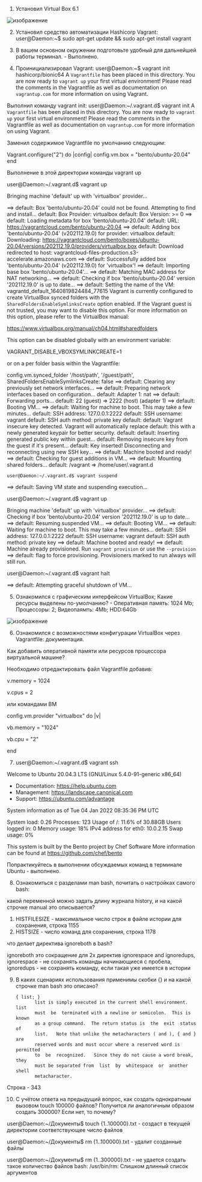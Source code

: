1. Установил Virtual Box 6.1

![изображение](https://user-images.githubusercontent.com/94983313/147611141-2ce7cc40-69e5-41ec-9fd0-b8b3c3d4e8d9.png)

2. Установил средство автоматизации Hashicorp Vagrant: user@Daemon:~$ sudo apt-get update && sudo apt-get install vagrant

3. В вашем основном окружении подготовьте удобный для дальнейшей работы терминал. - Выполнено.

4. Проинициализировал Vagrant: user@Daemon:~$ vagrant init hashicorp/bionic64 A `Vagrantfile` has been placed in this directory. You are now
ready to `vagrant up` your first virtual environment! Please read the comments in the Vagrantfile as well as documentation on `vagrantup.com` for more information on using Vagrant.

Выполнил команду vagrant init: user@Daemon:~/.vagrant.d$ vagrant init 
A `Vagrantfile` has been placed in this directory. You are now ready to `vagrant up` your first virtual environment! Please read
the comments in the Vagrantfile as well as documentation on `vagrantup.com` for more information on using Vagrant.

Заменил содержимое Vagrantfile по умолчанию следующим:

 Vagrant.configure("2") do |config|
 	config.vm.box = "bento/ubuntu-20.04"
 end
 
 Выполнение в этой директории команды vagrant up
 
user@Daemon:~/.vagrant.d$ vagrant up

Bringing machine 'default' up with 'virtualbox' provider...

==> default: Box 'bento/ubuntu-20.04' could not be found. Attempting to find and install...
    default: Box Provider: virtualbox
    default: Box Version: >= 0
==> default: Loading metadata for box 'bento/ubuntu-20.04'
    default: URL: https://vagrantcloud.com/bento/ubuntu-20.04
==> default: Adding box 'bento/ubuntu-20.04' (v202112.19.0) for provider: virtualbox
    default: Downloading: https://vagrantcloud.com/bento/boxes/ubuntu-20.04/versions/202112.19.0/providers/virtualbox.box
    default: Download redirected to host: vagrantcloud-files-production.s3-accelerate.amazonaws.com
==> default: Successfully added box 'bento/ubuntu-20.04' (v202112.19.0) for 'virtualbox'!
==> default: Importing base box 'bento/ubuntu-20.04'...
==> default: Matching MAC address for NAT networking...
==> default: Checking if box 'bento/ubuntu-20.04' version '202112.19.0' is up to date...
==> default: Setting the name of the VM: vagrantd_default_1640819824484_77615
Vagrant is currently configured to create VirtualBox synced folders with
the `SharedFoldersEnableSymlinksCreate` option enabled. If the Vagrant
guest is not trusted, you may want to disable this option. For more
information on this option, please refer to the VirtualBox manual:

  https://www.virtualbox.org/manual/ch04.html#sharedfolders

This option can be disabled globally with an environment variable:

  VAGRANT_DISABLE_VBOXSYMLINKCREATE=1

or on a per folder basis within the Vagrantfile:

  config.vm.synced_folder '/host/path', '/guest/path', SharedFoldersEnableSymlinksCreate: false
==> default: Clearing any previously set network interfaces...
==> default: Preparing network interfaces based on configuration...
    default: Adapter 1: nat
==> default: Forwarding ports...
    default: 22 (guest) => 2222 (host) (adapter 1)
==> default: Booting VM...
==> default: Waiting for machine to boot. This may take a few minutes...
    default: SSH address: 127.0.0.1:2222
    default: SSH username: vagrant
    default: SSH auth method: private key
    default: 
    default: Vagrant insecure key detected. Vagrant will automatically replace
    default: this with a newly generated keypair for better security.
    default: 
    default: Inserting generated public key within guest...
    default: Removing insecure key from the guest if it's present...
    default: Key inserted! Disconnecting and reconnecting using new SSH key...
==> default: Machine booted and ready!
==> default: Checking for guest additions in VM...
==> default: Mounting shared folders...
    default: /vagrant => /home/user/.vagrant.d
    
    user@Daemon:~/.vagrant.d$ vagrant suspend
    
==> default: Saving VM state and suspending execution...

user@Daemon:~/.vagrant.d$ vagrant up

Bringing machine 'default' up with 'virtualbox' provider...
==> default: Checking if box 'bento/ubuntu-20.04' version '202112.19.0' is up to date...
==> default: Resuming suspended VM...
==> default: Booting VM...
==> default: Waiting for machine to boot. This may take a few minutes...
    default: SSH address: 127.0.0.1:2222
    default: SSH username: vagrant
    default: SSH auth method: private key
==> default: Machine booted and ready!
==> default: Machine already provisioned. Run `vagrant provision` or use the `--provision`
==> default: flag to force provisioning. Provisioners marked to run always will still run.

user@Daemon:~/.vagrant.d$ vagrant halt

==> default: Attempting graceful shutdown of VM...

5. Ознакомился с графическим интерфейсом VirtualBox; Какие ресурсы выделены по-умолчанию? - Оперативная память: 1024 Mb; Процессоры: 2; Видеопаямть: 4Mb; 
HDD:64Gb

![изображение](https://user-images.githubusercontent.com/94983313/147711407-93e4f620-d684-4624-bd1f-995f6a7f3e4a.png)


6. Ознакомился с возможностями конфигурации VirtualBox через Vagrantfile: документация. 

Как добавить оперативной памяти или ресурсов процессора виртуальной машине? 

Необходимо отредактировать файл Vagrantfile добавив: 

v.memory = 1024  

v.cpus = 2

или командами ВМ

config.vm.provider "virtualbox" do |v|

vb.memory = "1024"

vb.cpu = "2"

end

7. user@Daemon:~/.vagrant.d$ vagrant ssh

Welcome to Ubuntu 20.04.3 LTS (GNU/Linux 5.4.0-91-generic x86_64)

 * Documentation:  https://help.ubuntu.com
 * Management:     https://landscape.canonical.com
 * Support:        https://ubuntu.com/advantage

  System information as of Tue 04 Jan 2022 08:35:36 PM UTC

  System load:  0.26               Processes:             123
  Usage of /:   11.6% of 30.88GB   Users logged in:       0
  Memory usage: 18%                IPv4 address for eth0: 10.0.2.15
  Swap usage:   0%


This system is built by the Bento project by Chef Software
More information can be found at https://github.com/chef/bento

Попрактикуйтесь в выполнении обсуждаемых команд в терминале Ubuntu - выполнено.

8. Ознакомиться с разделами man bash, почитать о настройках самого bash:

какой переменной можно задать длину журнала history, и на какой строчке manual это описывается?

1. HISTFILESIZE - максимальное число строк в файле истории для сохранения, 
строка 1155
2. HISTSIZE - число команд для сохранения, 
строка 1178

что делает директива ignoreboth в bash?

ignoreboth это сокращение для 2х директив ignorespace and ignoredups, 
    ignorespace - не сохранять команды начинающиеся с пробела, 
    ignoredups - не сохранять команду, если такая уже имеется в истории
   
9. В каких сценариях использования применимы скобки {} и на какой строчке man bash это описано?

       { list; }
              list is simply executed in the current shell environment.   list
              must  be  terminated with a newline or semicolon.  This is known
              as a group command.  The return status is  the  exit  status  of
              list.   Note that unlike the metacharacters ( and ), { and } are
              reserved words and must occur where a reserved word is permitted
              to  be  recognized.   Since they do not cause a word break, they
              must be separated from  list  by  whitespace  or  another  shell
              metacharacter.
  Строка - 343            

10. С учётом ответа на предыдущий вопрос, как создать однократным вызовом touch 100000 файлов? Получится ли аналогичным образом создать 300000? Если нет, то почему?

user@Daemon:~/Документы$ touch {1..100000}.txt - создаст в текущей директории соответствующее число файлов

user@Daemon:~/Документы$ rm {1..100000}.txt - удалит созданные файлы

user@Daemon:~/Документы$ rm {1..300000}.txt - не удается создать такое количество файлов
bash: /usr/bin/rm: Слишком длинный список аргументов





